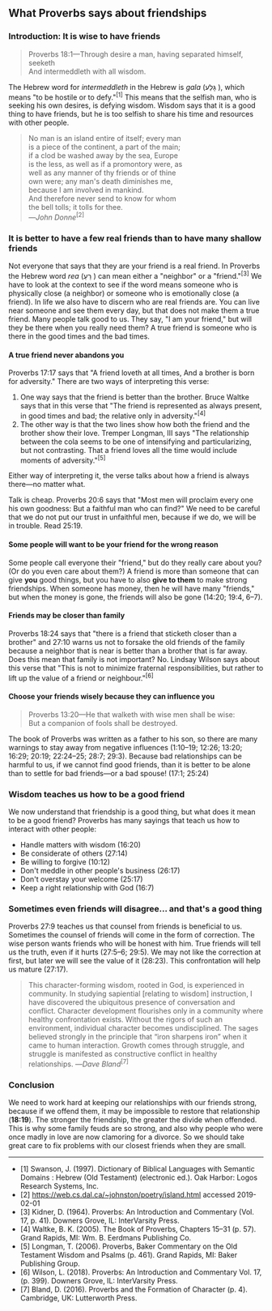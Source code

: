 ## What Proverbs says about friendships

### Introduction: It is wise to have friends

> Proverbs 18:1—Through desire a man, having separated himself, seeketh  
> And intermeddleth with all wisdom.

The Hebrew word for _intermeddleth_ in the Hebrew is _gala_ (גָּלַע ), which means "to be hostile or to defy."<sup>[1]</sup> This means that the selfish man, who is seeking his own desires, is defying wisdom. Wisdom says that it is a good thing to have friends, but he is too selfish to share his time and resources with other people.

> No man is an island entire of itself; every man   
> is a piece of the continent, a part of the main;  
> if a clod be washed away by the sea, Europe  
> is the less, as well as if a promontory were, as  
> well as any manner of thy friends or of thine  
> own were; any man's death diminishes me,  
> because I am involved in mankind.   
> And therefore never send to know for whom  
> the bell tolls; it tolls for thee.   
> —_John Donne_<sup>[2]</sup>

### It is better to have a few real friends than to have many shallow friends

Not everyone that says that they are your friend is a real friend. In Proverbs the Hebrew word _rea_ (רֵעַ ) can mean either a "neighbor" or a "friend."<sup>[3]</sup> We have to look at the context to see if the word means someone who is physically close (a neighbor) or someone who is emotionally close (a friend). In life we also have to discern who are real friends are. You can live near someone and see them every day, but that does not make them a true friend. Many people talk good to us. They say, "I am your friend," but will they be there when you really need them? A true friend is someone who is there in the good times and the bad times.

<!--
> The significance of friends is found in their quality, not quantity.  
> Waltke, B. K. (2005). The Book of Proverbs, Chapters 15–31 (p. 97). Grand Rapids, MI: Wm. B. Eerdmans Publishing Co.
-->

#### A true friend never abandons you

Proverbs 17:17 says that "A friend loveth at all times, And a brother is born for adversity." There are two ways of interpreting this verse:

1. One way says that the friend is better than the brother. Bruce Waltke says that in this verse that "The friend is represented as always present, in good times and bad; the relative only in adversity."<sup>[4]</sup>
2. The other way is that the two lines show how both the friend and the brother show their love. Tremper Longman, III says "The relationship between the cola seems to be one of intensifying and particularizing, but not contrasting. That a friend loves all the time would include moments of adversity."<sup>[5]</sup>

Either way of interpreting it, the verse talks about how a friend is always there—no matter what.

Talk is cheap. Proverbs 20:6 says that "Most men will proclaim every one his own goodness: But a faithful man who can find?" We need to be careful that we do not put our trust in unfaithful men, because if we do, we will be in trouble. Read 25:19.

#### Some people will want to be your friend for the wrong reason

Some people call everyone their "friend," but do they really care about you? (Or do you even care about them?) A friend is more than someone that can give **you** good things, but you have to also **give to them** to make strong friendships. When someone has money, then he will have many "friends," but when the money is gone, the friends will also be gone (14:20; 19:4, 6–7).

<!--
> Economic survival was precarious in ancient Israel, and one needed the “insurance” of a true friend. One also needed such a friend in court.  
> Waltke, B. K. (2005). The Book of Proverbs, Chapters 15–31 (p. 97). Grand Rapids, MI: Wm. B. Eerdmans Publishing Co.

> The Romans quoted: Ubi amici, ibidem opes (= “where there are friends, there is wealth”)  
> Waltke, B. K. (2005). The Book of Proverbs, Chapters 15–31 (p. 100). Grand Rapids, MI: Wm. B. Eerdmans Publishing Co.
-->

#### Friends may be closer than family

Proverbs 18:24 says that "there is a friend that sticketh closer than a brother" and 27:10 warns us not to forsake the old friends of the family because a neighbor that is near is better than a brother that is far away. Does this mean that family is not important? No. Lindsay Wilson says about this verse that "This is not to minimize fraternal responsibilities, but rather to lift up the value of a friend or neighbour."<sup>[6]</sup>

#### Choose your friends wisely because they can influence you

> Proverbs 13:20—He that walketh with wise men shall be wise:  
> But a companion of fools shall be destroyed.

The book of Proverbs was written as a father to his son, so there are many warnings to stay away from negative influences (1:10–19; 12:26; 13:20; 16:29; 20:19; 22:24–25; 28:7; 29:3). Because bad relationships can be harmful to us, if we cannot find good friends, than it is better to be alone than to settle for bad friends—or a bad spouse! (17:1; 25:24)

### Wisdom teaches us how to be a good friend

We now understand that friendship is a good thing, but what does it mean to be a good friend? Proverbs has many sayings that teach us how to interact with other people:

* Handle matters with wisdom (16:20)
* Be considerate of others (27:14)
* Be willing to forgive (10:12)
* Don't meddle in other people's business (26:17)
* Don't overstay your welcome (25:17)
* Keep a right relationship with God (16:7)

<!--
Heaping coals...

!! Proverbs 25:21–22 (KJV 1900)
      21       If thine enemy be hungry, give him bread to eat;
      And if he be thirsty, give him water to drink:
      22       For thou shalt heap coals of fire upon his head,
      And the LORD shall reward thee.
-->

### Sometimes even friends will disagree... and that's a good thing

Proverbs 27:9 teaches us that counsel from friends is beneficial to us. Sometimes the counsel of friends will come in the form of correction. The wise person wants friends who will be honest with him. True friends will tell us the truth, even if it hurts (27:5–6; 29:5). We may not like the correction at first, but later we will see the value of it (28:23). This confrontation will help us mature (27:17).

> This character-forming wisdom, rooted in God, is experienced in community. In studying sapiential [relating to wisdom] instruction, I have discovered the ubiquitous presence of conversation and conflict. Character development flourishes only in a community where healthy confrontation exists. Without the rigors of such an environment, individual character becomes undisciplined. The sages believed strongly in the principle that “iron sharpens iron” when it came to human interaction. Growth comes through struggle, and struggle is manifested as constructive conflict in healthy relationships.
> —_Dave Bland_<sup>[7]</sup>

### Conclusion

We need to work hard at keeping our relationships with our friends strong, because if we offend them, it may be impossible to restore that relationship (**18:19**). The stronger the friendship, the greater the divide when offended. This is why some family feuds are so strong, and also why people who were once madly in love are now clamoring for a divorce. So we should take great care to fix problems with our closest friends when they are small.

------------------------------------------------------------------------------------------

* [1] Swanson, J. (1997). Dictionary of Biblical Languages with Semantic Domains : Hebrew (Old Testament) (electronic ed.). Oak Harbor: Logos Research Systems, Inc.
* [2] https://web.cs.dal.ca/~johnston/poetry/island.html accessed 2019-02-01
* [3] Kidner, D. (1964). Proverbs: An Introduction and Commentary (Vol. 17, p. 41). Downers Grove, IL: InterVarsity Press.
* [4] Waltke, B. K. (2005). The Book of Proverbs, Chapters 15–31 (p. 57). Grand Rapids, MI: Wm. B. Eerdmans Publishing Co.
* [5] Longman, T. (2006). Proverbs, Baker Commentary on the Old Testament Wisdom and Psalms (p. 461). Grand Rapids, MI: Baker Publishing Group.
* [6] Wilson, L. (2018). Proverbs: An Introduction and Commentary Vol. 17, (p. 399). Downers Grove, IL: InterVarsity Press.
* [7] Bland, D. (2016). Proverbs and the Formation of Character (p. 4). Cambridge, UK: 	Lutterworth Press.

